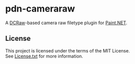 # pdn-cameraraw

A [DCRaw](http://www.cybercom.net/~dcoffin/dcraw/)-based camera raw filetype plugin for [Paint.NET](http://www.getpaint.net).

## License

This project is licensed under the terms of the MIT License.   
See [License.txt](License.txt) for more information.